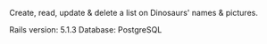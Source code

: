 
Create, read, update & delete a list on Dinosaurs' names & pictures.

Rails version: 5.1.3
Database: PostgreSQL


